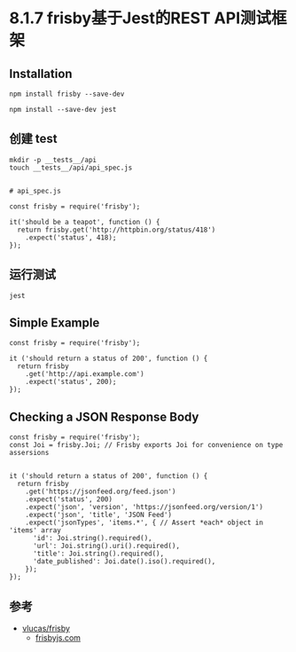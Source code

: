 # 8.1.7 frisby基于Jest的REST API测试框架

## Installation

```
npm install frisby --save-dev

npm install --save-dev jest
```

## 创建 test

```
mkdir -p __tests__/api
touch __tests__/api/api_spec.js


# api_spec.js

const frisby = require('frisby');

it('should be a teapot', function () {
  return frisby.get('http://httpbin.org/status/418')
    .expect('status', 418);
});
```

## 运行测试

```
jest
```


##  Simple Example

```
const frisby = require('frisby');

it ('should return a status of 200', function () {
  return frisby
    .get('http://api.example.com')
    .expect('status', 200);
});
```

## Checking a JSON Response Body

```
const frisby = require('frisby');
const Joi = frisby.Joi; // Frisby exports Joi for convenience on type assersions


it ('should return a status of 200', function () {
  return frisby
    .get('https://jsonfeed.org/feed.json')
    .expect('status', 200)
    .expect('json', 'version', 'https://jsonfeed.org/version/1')
    .expect('json', 'title', 'JSON Feed')
    .expect('jsonTypes', 'items.*', { // Assert *each* object in 'items' array
      'id': Joi.string().required(),
      'url': Joi.string().uri().required(),
      'title': Joi.string().required(),
      'date_published': Joi.date().iso().required(),
    });
});
```


## 参考
- [vlucas/frisby](https://github.com/vlucas/frisby)
  - [frisbyjs.com](https://www.frisbyjs.com/)
